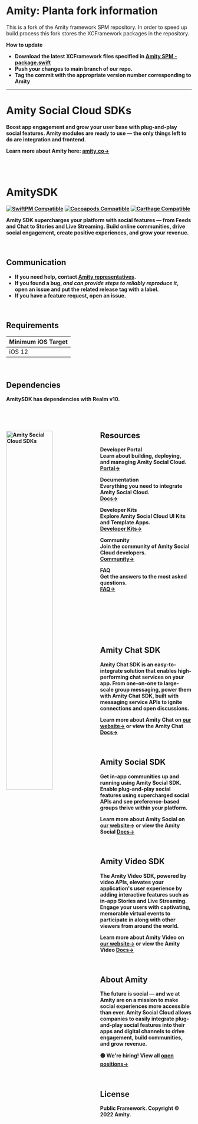 # Amity: Planta fork information
This is a fork of the Amity framework SPM repository. In order to speed up build process this fork stores the XCFramework packages in the repository. 

<b> How to update<b/>
- Download the latest XCFramework files specified in [Amity SPM - package.swift](https://github.com/AmityCo/Amity-Social-Cloud-SDK-iOS-SwiftPM/tags)
- Push your changes to main branch of our repo.
- Tag the commit with the appropriate version number corresponding to Amity
  
---

# Amity Social Cloud SDKs
Boost app engagement and grow your user base with plug-and-play social
features. Amity modules are <b>ready to use</b> — the only things left
to do are integration and frontend.

Learn more about Amity here: [amity.co→](https://amity.co/)

<br />
<br />


# AmitySDK

[![SwiftPM Compatible](https://img.shields.io/badge/SwiftPM-compatible-4BC51D.svg?style=flat)](https://swift.org/package-manager) 
[![Cocoapods Compatible](https://img.shields.io/badge/Cocoapods-compatible-4BC51D.svg?style=flat)](https://cocoapods.org) 
[![Carthage Compatible](https://img.shields.io/badge/Carthage-compatible-4BC51D.svg?style=flat)](https://github.com/Carthage/Carthage)

Amity SDK supercharges your platform with social features — from Feeds and Chat to Stories and Live Streaming. Build online communities, drive social engagement, create positive experiences, and grow your revenue.

<br />

## Communication

- If you **need help**, contact [Amity representatives](https://amity.co/).
- If you **found a bug**, _and can provide steps to reliably reproduce it_, open an issue and put the related release tag with a label.
- If you **have a feature request**, open an issue.

<br />

## Requirements

| Minimum iOS Target | 
| ------------------ |
| iOS 12             |

<br />

## Dependencies

AmitySDK has dependencies with Realm v10.

<br />
<br />

<img align="left"
src="https://user-images.githubusercontent.com/100549875/156137190-46c08727-042b-4f3d-858b-d50868ebb0b3.png"
alt="Amity Social Cloud SDKs" width="50%" />

## Resources

**Developer Portal** <br />
Learn about building, deploying, and managing Amity Social Cloud. <br />
[Portal→](https://www.amity.co/developer-portal)

**Documentation** <br />
Everything you need to integrate Amity Social Cloud. <br />
[Docs→](https://docs.amity.co/)

**Developer Kits** <br />
Explore Amity Social Cloud UI Kits and Template Apps. <br />
[Developer Kits→](https://www.amity.co/developer-kits)

**Community** <br />
Join the community of Amity Social Cloud developers. <br />
[Community→](https://community.amity.co/)

**FAQ** <br />
Get the answers to the most asked questions. <br />
[FAQ→](https://www.amity.co/faq)

<br />
<br />
<br />
<br />
<br />
<br />

## Amity Chat SDK
Amity Chat SDK is an easy-to-integrate solution that enables
high-performing chat services on your app. From one-on-one to
large-scale group messaging, power them with <b>Amity Chat SDK</b>,
built with <b>messaging service APIs</b> to ignite connections and
open discussions.

Learn more about Amity Chat on [our
website→](https://www.amity.co/chat) or view the Amity
Chat [Docs→](https://docs.amity.co/chat)

<br />

## Amity Social SDK
Get in-app communities up and running using Amity Social SDK. Enable
<b>plug-and-play social features using supercharged social APIs</b>
and see preference-based groups thrive within your platform.

Learn more about Amity Social on [our
website→](https://www.amity.co/social) or view the
Amity Social [Docs→](https://docs.amity.co/social)

<br />

## Amity Video SDK
The Amity Video SDK, powered by <b>video APIs</b>, elevates your
application's user experience by adding interactive features such as
<b>in-app Stories and Live Streaming</b>. Engage your users with
captivating, memorable virtual events to participate in along with
other viewers from around the world.

Learn more about Amity Video on [our
website→](https://www.amity.co/video) or view the Amity
Video [Docs→](https://docs.amity.co/video)

<br />

## About Amity
The future is social — and we at Amity are on a mission to make social
experiences more accessible than ever. Amity Social Cloud allows
companies to easily integrate plug-and-play social features into their
apps and digital channels to drive engagement, build communities, and
grow revenue.

<b>🟢 We're hiring!</b> View all [open positions→](https://www.amity.co/careers)

<br />

## License
Public Framework. Copyright © 2022 Amity.

